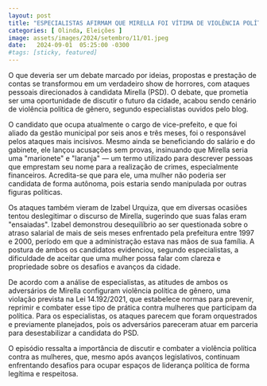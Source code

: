 ```yaml
---
layout: post
title: "ESPECIALISTAS AFIRMAM QUE MIRELLA FOI VÍTIMA DE VIOLÊNCIA POLÍTICA EM DEBATE"
categories: [ Olinda, Eleições ]
image: assets/images/2024/setembro/11/01.jpeg
date:   2024-09-01  05:25:00 -0300
#tags: [sticky, featured]
---
```

O que deveria ser um debate marcado por ideias, propostas e prestação de contas se transformou em um verdadeiro show de horrores, com ataques pessoais direcionados à candidata Mirella (PSD). O debate, que prometia ser uma oportunidade de discutir o futuro da cidade, acabou sendo cenário de violência política de gênero, segundo especialistas ouvidos pelo blog.

O candidato que ocupa atualmente o cargo de vice-prefeito, e que foi aliado da gestão municipal por seis anos e três meses, foi o responsável pelos ataques mais incisivos. Mesmo ainda se beneficiando do salário e do gabinete, ele lançou acusações sem provas, insinuando que Mirella seria uma "marionete" e "laranja" — um termo utilizado para descrever pessoas que emprestam seu nome para a realização de crimes, especialmente financeiros. Acredita-se que para ele, uma mulher não poderia ser candidata de forma autônoma, pois estaria sendo manipulada por outras figuras políticas. 

Os ataques também vieram de Izabel Urquiza, que em diversas ocasiões tentou deslegitimar o discurso de Mirella, sugerindo que suas falas eram "ensaiadas". Izabel demonstrou desequilíbrio ao ser questionada sobre o atraso salarial de mais de seis meses enfrentado pela prefeitura entre 1997 e 2000, período em que a administração estava nas mãos de sua família. A postura de ambos os candidatos evidenciou, segundo especialistas, a dificuldade de aceitar que uma mulher possa falar com clareza e propriedade sobre os desafios e avanços da cidade.

De acordo com a análise de especialistas, as atitudes de ambos os adversários de Mirella configuram violência política de gênero, uma violação prevista na Lei 14.192/2021, que estabelece normas para prevenir, reprimir e combater esse tipo de prática contra mulheres que participam da política. Para os especialistas, os ataques parecem que foram orquestrados e previamente planejados, pois os adversários pareceram atuar em parceria para desestabilizar a candidata do PSD. 

O episódio ressalta a importância de discutir e combater a violência política contra as mulheres, que, mesmo após avanços legislativos, continuam enfrentando desafios para ocupar espaços de liderança política de forma legítima e respeitosa.